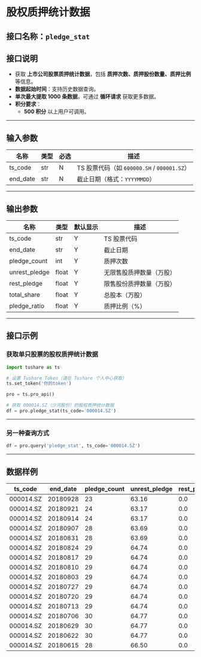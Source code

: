 # 股权质押统计数据

## 接口名称：`pledge_stat`

## 接口说明
- 获取 **上市公司股票质押统计数据**，包括 **质押次数、质押股份数量、质押比例** 等信息。
- **数据起始时间**：支持历史数据查询。
- **单次最大提取 1000 条数据**，可通过 **循环请求** 获取更多数据。
- **积分要求**：
  - **500 积分** 以上用户可调用。

---

## **输入参数**

| 名称        | 类型  | 必选 | 描述 |
|------------|------|------|------------------------------|
| ts_code    | str  | N    | TS 股票代码（如 `600000.SH` / `000001.SZ`） |
| end_date   | str  | N    | 截止日期（格式：`YYYYMMDD`） |

---

## **输出参数**

| 名称          | 类型  | 默认显示 | 描述 |
|--------------|------|---------|------------------------------|
| ts_code      | str  | Y       | TS 股票代码 |
| end_date     | str  | Y       | 截止日期 |
| pledge_count | int  | Y       | 质押次数 |
| unrest_pledge | float | Y     | 无限售股质押数量（万股） |
| rest_pledge  | float | Y       | 限售股份质押数量（万股） |
| total_share  | float | Y       | 总股本（万股） |
| pledge_ratio | float | Y       | 质押比例（%） |

---

## **接口示例**

### **获取单只股票的股权质押统计数据**
```python
import tushare as ts

# 设置 Tushare Token（请在 Tushare 个人中心获取）
ts.set_token('你的token')

pro = ts.pro_api()

# 获取 000014.SZ（沙河股份）的股权质押统计数据
df = pro.pledge_stat(ts_code='000014.SZ')
```

---

### **另一种查询方式**
```python
df = pro.query('pledge_stat', ts_code='000014.SZ')
```

---

## **数据样例**

| ts_code  | end_date | pledge_count | unrest_pledge | rest_pledge | total_share | pledge_ratio |
|----------|---------|--------------|--------------|------------|------------|--------------|
| 000014.SZ | 20180928 | 23 | 63.16 | 0.0 | - | - |
| 000014.SZ | 20180921 | 24 | 63.17 | 0.0 | - | - |
| 000014.SZ | 20180914 | 24 | 63.17 | 0.0 | - | - |
| 000014.SZ | 20180907 | 28 | 63.69 | 0.0 | - | - |
| 000014.SZ | 20180831 | 28 | 63.69 | 0.0 | - | - |
| 000014.SZ | 20180824 | 29 | 64.74 | 0.0 | - | - |
| 000014.SZ | 20180817 | 29 | 64.74 | 0.0 | - | - |
| 000014.SZ | 20180810 | 29 | 64.74 | 0.0 | - | - |
| 000014.SZ | 20180803 | 29 | 64.74 | 0.0 | - | - |
| 000014.SZ | 20180727 | 29 | 64.74 | 0.0 | - | - |
| 000014.SZ | 20180720 | 29 | 64.74 | 0.0 | - | - |
| 000014.SZ | 20180713 | 29 | 64.74 | 0.0 | - | - |
| 000014.SZ | 20180706 | 30 | 64.77 | 0.0 | - | - |
| 000014.SZ | 20180629 | 30 | 64.77 | 0.0 | - | - |
| 000014.SZ | 20180622 | 30 | 64.77 | 0.0 | - | - |
| 000014.SZ | 20180615 | 28 | 66.50 | 0.0 | - | - |
